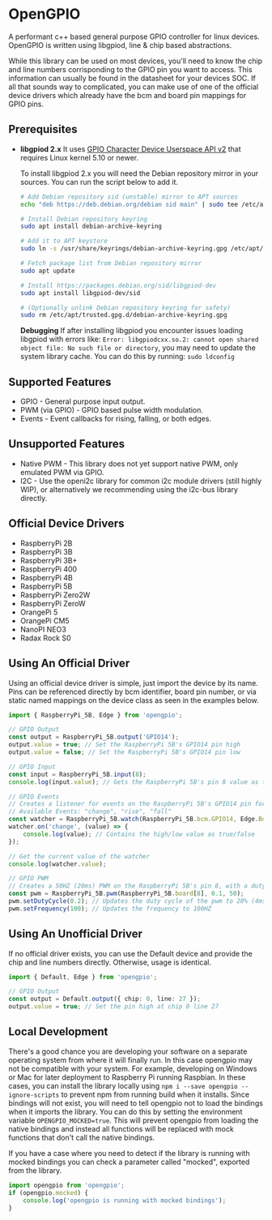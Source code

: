 # OpenGPIO

A performant c++ based general purpose GPIO controller for linux devices.
OpenGPIO is written using libgpiod, line & chip based abstractions.

While this library can be used on most devices, you'll need to know the chip and line numbers corrisponding to the GPIO pin you want to access. This information can usually be found in the datasheet for your devices SOC. If all that sounds way to complicated, you can make use of one of the official device drivers which already have the bcm and board pin mappings for GPIO pins.

## Prerequisites

-   **libgpiod 2.x**
    It uses [GPIO Character Device Userspace API v2](https://docs.kernel.org/userspace-api/gpio/chardev.html) that requires Linux kernel 5.10 or newer.

    To install libgpiod 2.x you will need the Debian repository mirror in your sources.
    You can run the script below to add it.

    ```sh
    # Add Debian repository sid (unstable) mirror to APT sources
    echo "deb https://deb.debian.org/debian sid main" | sudo tee /etc/apt/sources.list.d/debian-sid.list

    # Install Debian repository keyring
    sudo apt install debian-archive-keyring

    # Add it to APT keystore
    sudo ln -s /usr/share/keyrings/debian-archive-keyring.gpg /etc/apt/trusted.gpg.d/

    # Fetch package list from Debian repository mirror
    sudo apt update

    # Install https://packages.debian.org/sid/libgpiod-dev
    sudo apt install libgpiod-dev/sid

    # (Optionally unlink Debian repository keyring for safety)
    sudo rm /etc/apt/trusted.gpg.d/debian-archive-keyring.gpg
    ```

    **Debugging**
    If after installing libgpiod you encounter issues loading libgpiod with errors like: `Error: libgpiodcxx.so.2: cannot open shared object file: No such file or directory`, you may need to update the system library cache. You can do this by running: `sudo ldconfig`

## Supported Features

-   GPIO - General purpose input output.
-   PWM (via GPIO) - GPIO based pulse width modulation.
-   Events - Event callbacks for rising, falling, or both edges.

## Unsupported Features

-   Native PWM - This library does not yet support native PWM, only emulated PWM via GPIO.
-   I2C - Use the openi2c library for common i2c module drivers (still highly WIP), or alternatively we recommending using the i2c-bus library directly.

## Official Device Drivers

-   RaspberryPi 2B
-   RaspberryPi 3B
-   RaspberryPi 3B+
-   RaspberryPi 400
-   RaspberryPi 4B
-   RaspberryPi 5B
-   RaspberryPi Zero2W
-   RaspberryPi ZeroW
-   OrangePi 5
-   OrangePi CM5
-   NanoPI NEO3
-   Radax Rock S0

## Using An Official Driver

Using an official device driver is simple, just import the device by its name.
Pins can be referenced directly by bcm identifier, board pin number, or via static named mappings on the device class as seen in the examples below.

```ts
import { RaspberryPi_5B, Edge } from 'opengpio';

// GPIO Output
const output = RaspberryPi_5B.output('GPIO14');
output.value = true; // Set the RaspberryPi 5B's GPIO14 pin high
output.value = false; // Set the RaspberryPi 5B's GPIO14 pin low

// GPIO Input
const input = RaspberryPi_5B.input(8);
console.log(input.value); // Gets the RaspberryPi 5B's pin 8 value as true (high) / false (low)

// GPIO Events
// Creates a listener for events on the RaspberryPi 5B's GPIO14 pin for both Rising and Falling edges.
// Available Events: "change", "rise", "fall"
const watcher = RaspberryPi_5B.watch(RaspberryPi_5B.bcm.GPIO14, Edge.Both);
watcher.on('change', (value) => {
    console.log(value); // Contains the high/low value as true/false
});

// Get the current value of the watcher
console.log(watcher.value);

// GPIO PWM
// Creates a 50HZ (20ms) PWM on the RaspberryPi 5B's pin 8, with a duty cycle of 10% (2ms)
const pwm = RaspberryPi_5B.pwm(RaspberryPi_5B.board[8], 0.1, 50);
pwm.setDutyCycle(0.2); // Updates the duty cycle of the pwm to 20% (4ms)
pwm.setFrequency(100); // Updates the frequency to 100HZ
```

## Using An Unofficial Driver

If no official driver exists, you can use the Default device and provide the chip and line numbers directly. Otherwise, usage is identical.

```ts
import { Default, Edge } from 'opengpio';

// GPIO Output
const output = Default.output({ chip: 0, line: 27 });
output.value = true; // Set the pin high at chip 0 line 27
```

## Local Development

There's a good chance you are developing your software on a separate operating system from where it will finally run. In this case opengpio may not be compatible with your system. For example, developing on Windows or Mac for later deployment to Raspberry Pi running Raspbian. In these cases, you can install the library locally using `npm i --save opengpio --ignore-scripts` to prevent npm from running build when it installs. Since bindings will not exist, you will need to tell opengpio not to load the bindings when it imports the library. You can do this by setting the environment variable `OPENGPIO_MOCKED=true`. This will prevent opengpio from loading the native bindings and instead all functions will be replaced with mock functions that don't call the native bindings.

If you have a case where you need to detect if the library is running with mocked bindings you can check a parameter called "mocked", exported from the library.

```ts
import opengpio from 'opengpio';
if (opengpio.mocked) {
    console.log('opengpio is running with mocked bindings');
}
```
